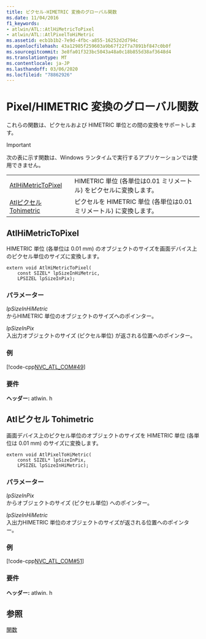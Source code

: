 ```yaml
---
title: ピクセル-HIMETRIC 変換のグローバル関数
ms.date: 11/04/2016
f1_keywords:
- atlwin/ATL::AtlHiMetricToPixel
- atlwin/ATL::AtlPixelToHiMetric
ms.assetid: ecb1b1b2-7e9d-4fbc-a855-16252d2d794c
ms.openlocfilehash: 43a12985f259603a9b67f22f7a7891bf847c0b0f
ms.sourcegitcommit: 3e8fa01f323bc5043a48a0c18b855d38af3648d4
ms.translationtype: MT
ms.contentlocale: ja-JP
ms.lasthandoff: 03/06/2020
ms.locfileid: "78862926"
---
```

# <a name="pixelhimetric-conversion-global-functions"></a>Pixel/HIMETRIC 変換のグローバル関数

これらの関数は、ピクセルおよび HIMETRIC 単位との間の変換をサポートします。

> [!IMPORTANT]
>  次の表に示す関数は、Windows ランタイムで実行するアプリケーションでは使用できません。

|||
|-|-|
|[AtlHiMetricToPixel](#atlhimetrictopixel)|HIMETRIC 単位 (各単位は0.01 ミリメートル) をピクセルに変換します。|
|[Atlピクセル Tohimetric](#atlpixeltohimetric)|ピクセルを HIMETRIC 単位 (各単位は0.01 ミリメートル) に変換します。|

##  <a name="atlhimetrictopixel"></a>AtlHiMetricToPixel

HIMETRIC 単位 (各単位は 0.01 mm) のオブジェクトのサイズを画面デバイス上のピクセル単位のサイズに変換します。

```
extern void AtlHiMetricToPixel(
    const SIZEL* lpSizeInHiMetric,
    LPSIZEL lpSizeInPix);
```

### <a name="parameters"></a>パラメーター

*lpSizeInHiMetric*<br/>
からHIMETRIC 単位のオブジェクトのサイズへのポインター。

*lpSizeInPix*<br/>
入出力オブジェクトのサイズ (ピクセル単位) が返される位置へのポインター。

### <a name="example"></a>例

[!code-cpp[NVC_ATL_COM#49](../../atl/codesnippet/cpp/pixel-himetric-conversion-global-functions_1.cpp)]

### <a name="requirements"></a>要件

**ヘッダー:** atlwin. h

##  <a name="atlpixeltohimetric"></a>Atlピクセル Tohimetric

画面デバイス上のピクセル単位のオブジェクトのサイズを HIMETRIC 単位 (各単位は 0.01 mm) のサイズに変換します。

```
extern void AtlPixelToHiMetric(
    const SIZEL* lpSizeInPix,
    LPSIZEL lpSizeInHiMetric);
```

### <a name="parameters"></a>パラメーター

*lpSizeInPix*<br/>
からオブジェクトのサイズ (ピクセル単位) へのポインター。

*lpSizeInHiMetric*<br/>
入出力HIMETRIC 単位のオブジェクトのサイズが返される位置へのポインター。

### <a name="example"></a>例

[!code-cpp[NVC_ATL_COM#51](../../atl/codesnippet/cpp/pixel-himetric-conversion-global-functions_2.cpp)]

### <a name="requirements"></a>要件

**ヘッダー:** atlwin. h

## <a name="see-also"></a>参照

[関数](../../atl/reference/atl-functions.md)
